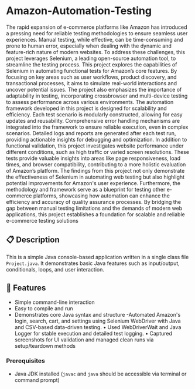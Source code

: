# Amazon-Automation-Testing
The rapid expansion of e-commerce platforms like Amazon has introduced a pressing need for
reliable testing methodologies to ensure seamless user experiences. Manual testing, while
effective, can be time-consuming and prone to human error, especially when dealing with the
dynamic and feature-rich nature of modern websites. To address these challenges, this project
leverages Selenium, a leading open-source automation tool, to streamline the testing process.
This project explores the capabilities of Selenium in automating functional tests for Amazon’s
core features. By focusing on key areas such as user workflows, product discovery, and
transactional processes, it aims to simulate real-world interactions and uncover potential issues.
The project also emphasizes the importance of adaptability in testing, incorporating crossbrowser and multi-device testing to assess performance across various environments.
The automation framework developed in this project is designed for scalability and efficiency.
Each test scenario is modularly constructed, allowing for easy updates and reusability.
Comprehensive error handling mechanisms are integrated into the framework to ensure reliable
execution, even in complex scenarios. Detailed logs and reports are generated after each test
run, providing actionable insights for debugging and optimization.
In addition to functional validation, this project investigates website performance under
different conditions, such as high traffic or varied screen resolutions. These tests provide
valuable insights into areas like page responsiveness, load times, and browser compatibility,
contributing to a more holistic evaluation of Amazon’s platform.
The findings from this project not only demonstrate the effectiveness of Selenium in
automating web testing but also highlight potential improvements for Amazon's user
experience. Furthermore, the methodology and framework serve as a blueprint for testing other
e-commerce platforms, showcasing how automation can enhance the efficiency and accuracy
of quality assurance processes.
By bridging the gap between manual testing limitations and the demands of modern web
applications, this project establishes a foundation for scalable and reliable e-commerce testing
solutions

## 📋 Description

This is a simple Java console-based application written in a single class file `Project.java`. It demonstrates basic Java features such as input/output, conditionals, loops, and user interaction.

## 🚀 Features

- Simple command-line interaction
- Easy to compile and run
- Demonstrates core Java syntax and structure
-Automated Amazon's login, search, cart, and settings using Selenium WebDriver with Java and CSV-based data-driven
testing.
• Used WebDriverWait and Java Logger for stable execution and detailed test logging.
• Captured screenshots for UI validation and managed clean runs via setup/teardown methods


### Prerequisites

- Java JDK installed (`javac` and `java` should be accessible via terminal or command prompt)
